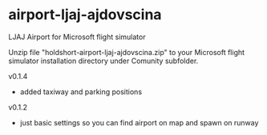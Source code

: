 # airport-ljaj-ajdovscina
LJAJ Airport for Microsoft flight simulator

Unzip file "holdshort-airport-ljaj-ajdovscina.zip" to your Microsoft flight simulator installation directory under Comunity subfolder.

v0.1.4
- added taxiway and parking positions

v0.1.2
- just basic settings so you can find airport on map and spawn on runway
